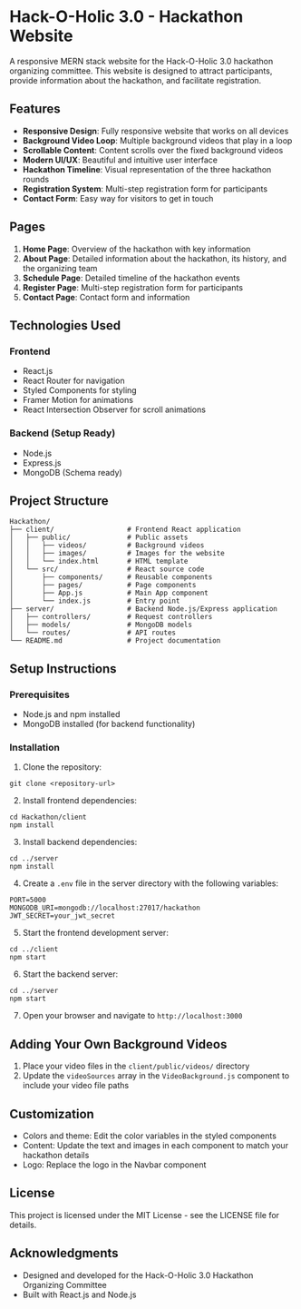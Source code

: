 # Hack-O-Holic 3.0 - Hackathon Website

A responsive MERN stack website for the Hack-O-Holic 3.0 hackathon organizing committee. This website is designed to attract participants, provide information about the hackathon, and facilitate registration.

## Features

- **Responsive Design**: Fully responsive website that works on all devices
- **Background Video Loop**: Multiple background videos that play in a loop
- **Scrollable Content**: Content scrolls over the fixed background videos
- **Modern UI/UX**: Beautiful and intuitive user interface
- **Hackathon Timeline**: Visual representation of the three hackathon rounds
- **Registration System**: Multi-step registration form for participants
- **Contact Form**: Easy way for visitors to get in touch

## Pages

1. **Home Page**: Overview of the hackathon with key information
2. **About Page**: Detailed information about the hackathon, its history, and the organizing team
3. **Schedule Page**: Detailed timeline of the hackathon events
4. **Register Page**: Multi-step registration form for participants
5. **Contact Page**: Contact form and information

## Technologies Used

### Frontend
- React.js
- React Router for navigation
- Styled Components for styling
- Framer Motion for animations
- React Intersection Observer for scroll animations

### Backend (Setup Ready)
- Node.js
- Express.js
- MongoDB (Schema ready)

## Project Structure

```
Hackathon/
├── client/                  # Frontend React application
│   ├── public/              # Public assets
│   │   ├── videos/          # Background videos
│   │   ├── images/          # Images for the website
│   │   └── index.html       # HTML template
│   └── src/                 # React source code
│       ├── components/      # Reusable components
│       ├── pages/           # Page components
│       ├── App.js           # Main App component
│       └── index.js         # Entry point
├── server/                  # Backend Node.js/Express application
│   ├── controllers/         # Request controllers
│   ├── models/              # MongoDB models
│   └── routes/              # API routes
└── README.md                # Project documentation
```

## Setup Instructions

### Prerequisites
- Node.js and npm installed
- MongoDB installed (for backend functionality)

### Installation

1. Clone the repository:
```
git clone <repository-url>
```

2. Install frontend dependencies:
```
cd Hackathon/client
npm install
```

3. Install backend dependencies:
```
cd ../server
npm install
```

4. Create a `.env` file in the server directory with the following variables:
```
PORT=5000
MONGODB_URI=mongodb://localhost:27017/hackathon
JWT_SECRET=your_jwt_secret
```

5. Start the frontend development server:
```
cd ../client
npm start
```

6. Start the backend server:
```
cd ../server
npm start
```

7. Open your browser and navigate to `http://localhost:3000`

## Adding Your Own Background Videos

1. Place your video files in the `client/public/videos/` directory
2. Update the `videoSources` array in the `VideoBackground.js` component to include your video file paths

## Customization

- Colors and theme: Edit the color variables in the styled components
- Content: Update the text and images in each component to match your hackathon details
- Logo: Replace the logo in the Navbar component

## License

This project is licensed under the MIT License - see the LICENSE file for details.

## Acknowledgments

- Designed and developed for the Hack-O-Holic 3.0 Hackathon Organizing Committee
- Built with React.js and Node.js
